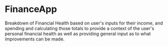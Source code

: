 # FinanceApp
Breakdown of Financial Health based on user's inputs for their income, and spending and calculating those totals to provide a context of the user's personal financial health as well as providing general input as to what improvements can be made. 

